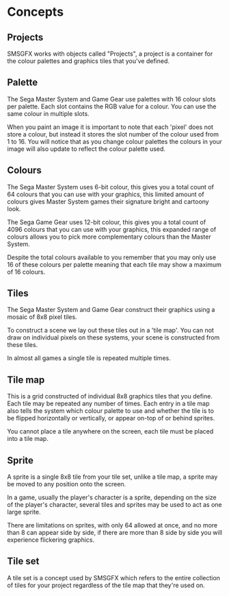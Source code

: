 # Concepts

## Projects

SMSGFX works with objects called "Projects", a project is a container for the colour palettes and graphics tiles that you've defined.

## Palette

The Sega Master System and Game Gear use palettes with 16 colour slots per palette. Each slot contains the RGB value for a colour. You can use the same colour in multiple slots.

When you paint an image it is important to note that each 'pixel' does not store a colour, but instead it stores the slot number of the colour used from 1 to 16. You will notice that as you change colour palettes the colours in your image will also update to reflect the colour palette used.

## Colours

The Sega Master System uses 6-bit colour, this gives you a total count of 64 colours that you can use with your graphics, this limited amount of colours gives Master System games their signature bright and cartoony look.

The Sega Game Gear uses 12-bit colour, this gives you a total count of 4096 colours that you can use with your graphics, this expanded range of colours allows you to pick more complementary colours than the Master System.

Despite the total colours available to you remember that you may only use 16 of these colours per palette meaning that each tile may show a maximum of 16 colours.

## Tiles

The Sega Master System and Game Gear construct their graphics using a mosaic of 8x8 pixel tiles.

To construct a scene we lay out these tiles out in a 'tile map'. You can not draw on individual pixels on these systems, your scene is constructed from these tiles.

In almost all games a single tile is repeated multiple times.

## Tile map

This is a grid constructed of individual 8x8 graphics tiles that you define. Each tile may be repeated any number of times. Each entry in a tile map also tells the system which colour palette to use and whether the tile is to be flipped horizontally or vertically, or appear on-top of or behind sprites.

You cannot place a tile anywhere on the screen, each tile must be placed into a tile map.

## Sprite

A sprite is a single 8x8 tile from your tile set, unlike a tile map, a sprite may be moved to any position onto the screen.

In a game, usually the player's character is a sprite, depending on the size of the player's character, several tiles and sprites may be used to act as one large sprite.

There are limitations on sprites, with only 64 allowed at once, and no more than 8 can appear side by side, if there are more than 8 side by side you will experience flickering graphics.

## Tile set

A tile set is a concept used by SMSGFX which refers to the entire collection of tiles for your project regardless of the tile map that they're used on.